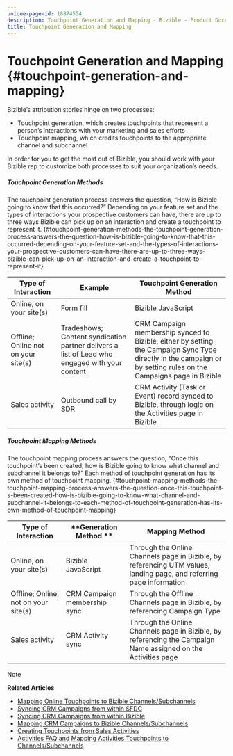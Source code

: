 ```yaml
---
unique-page-id: 18874554
description: Touchpoint Generation and Mapping - Bizible - Product Documentation
title: Touchpoint Generation and Mapping
---
```


# Touchpoint Generation and Mapping {#touchpoint-generation-and-mapping}

Bizible’s attribution stories hinge on two processes:

* Touchpoint generation, which creates touchpoints that represent a person’s interactions with your marketing and sales efforts
* Touchpoint mapping, which credits touchpoints to the appropriate channel and subchannel

In order for you to get the most out of Bizible, you should work with your Bizible rep to customize both processes to suit your organization’s needs.

##### Touchpoint Generation Methods  
  
The touchpoint generation process answers the question, “How is Bizible going to know that this occurred?” Depending on your feature set and the types of interactions your prospective customers can have, there are up to three ways Bizible can pick up on an interaction and create a touchpoint to represent it. {#touchpoint-generation-methods-the-touchpoint-generation-process-answers-the-question-how-is-bizible-going-to-know-that-this-occurred-depending-on-your-feature-set-and-the-types-of-interactions-your-prospective-customers-can-have-there-are-up-to-three-ways-bizible-can-pick-up-on-an-interaction-and-create-a-touchpoint-to-represent-it}

| **Type of Interaction** |**Example** |**Touchpoint Generation Method** |
|---|---|---|
| Online, on your site(s) |Form fill |Bizible JavaScript |
| Offline; Online not on your site(s) |Tradeshows; Content syndication partner delivers a list of Lead who engaged with your content |CRM Campaign membership synced to Bizible, either by setting the Campaign Sync Type directly in the campaign or by setting rules on the Campaigns page in Bizible |
| Sales activity |Outbound call by SDR |CRM Activity (Task or Event) record synced to Bizible, through logic on the Activities page in Bizible |

##### Touchpoint Mapping Methods  
  
The touchpoint mapping process answers the question, “Once this touchpoint’s been created, how is Bizible going to know what channel and subchannel it belongs to?” Each method of touchpoint generation has its own method of touchpoint mapping. {#touchpoint-mapping-methods-the-touchpoint-mapping-process-answers-the-question-once-this-touchpoint-s-been-created-how-is-bizible-going-to-know-what-channel-and-subchannel-it-belongs-to-each-method-of-touchpoint-generation-has-its-own-method-of-touchpoint-mapping}

| **Type of Interaction** |**Generation Method ** |**Mapping Method** |
|---|---|---|
| Online, on your site(s) |Bizible JavaScript |Through the Online Channels page in Bizible, by referencing UTM values, landing page, and referring page information |
| Offline; Online, not on your site(s) |CRM Campaign membership sync |Through the Offline Channels page in Bizible, by referencing Campaign Type |
| Sales activity |CRM Activity sync |Through the Online Channels page in Bizible, by referencing the Campaign Name assigned on the Activities page |

>[!NOTE]
>
>**Related Articles**
>
>* [Mapping Online Touchpoints to Bizible Channels/Subchannels](http://docs.marketo.com/x/5AAgAQ)
>* [Syncing CRM Campaigns from within SFDC](http://docs.marketo.com/x/6AAgAQ)
>* [Syncing CRM Campaigns from within Bizible](http://docs.marketo.com/x/3AAgAQ)
>* [Mapping CRM Campaigns to Bizible Channels/Subchannels](http://docs.marketo.com/x/5gAgAQ)
>* [Creating Touchpoints from Sales Activities](http://docs.marketo.com/x/VAEgAQ)
>* [Activities FAQ and Mapping Activities Touchpoints to Channels/Subchannels](http://docs.marketo.com/x/UAEgAQ)
>

